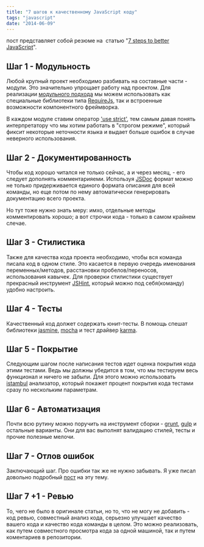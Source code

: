 ```yaml
---
title: "7 шагов к качественному JavaScript коду"
tags: "javascript"
date: "2014-06-09"
---
```


пост представляет собой резюме на  статью "[7 steps to better JavaScript](https://www.creativebloq.com/netmag/7-steps-better-javascript-51411781 "creativebloq.com")".

## Шаг 1 - Модульность

Любой крупный проект необходимо разбивать на составные части - модули. Это значительно упрощает работу над проектом. Для реализации [модульного подхода](https://addyosmani.com/resources/essentialjsdesignpatterns/book/#modulepatternjavascript) мы можем использовать как специальные библиотеки типа [RequireJs](https://requirejs.org/), так и встроенные возможности компонентного фреймворка.

В каждом модуле ставим оператор ['use strict'](https://developer.mozilla.org/en-US/docs/Web/JavaScript/Reference/Functions_and_function_scope/Strict_mode "developer.mozilla.org"), тем самым давая понять интерпретатору что мы хотим работать в "строгом режиме", который фиксит некоторые неточности языка и выдает больше ошибок в случае неверного использования.

## Шаг 2 - Документированность

Чтобы код хорошо читался не только сейчас, а и через месяц, - его следует дополнять комментарияеми. Используя [JSDoc](https://usejsdoc.org/ "usejsdoc.org") формат можно не только придерживается единого формата описания для всей команды, но еще потом по нему автоматически генерировать документацию всего проекта.

Но тут тоже нужно знать меру: имхо, отдельные методы комментировать хорошо; а вот строчки кода - только в самом крайнем слечае.

## Шаг 3 - Стилистика

Также для качества кода проекта необходимо, чтобы вся команда писала код в одном стиле. Это касается в первую очередь именования переменных/методов, расстановки пробелов/переносов, использования кавычек. Для проверки стилистики существует прекрасный инструмент [JSHint](https://www.jshint.com/ "jshint.com"), который можно под себя(команду) удобно настроить.

## Шаг 4 - Тесты

Качественный код должет содержать юнит-тесты. В помощь спешат библиотеки [jasmine](https://jasmine.github.io/), [mocha](https://visionmedia.github.io/mocha/) и тест драйвер [karma](https://karma-runner.github.io/0.12/index.html).

## Шаг 5 - Покрытие

Следующим шагом после написания тестов идет оценка покрытия кода этими тестами. Ведь мы должны убедится в том, что мы тестируем весь функционал и ничего не забыли. Для этого можно использовать [istambul](https://gotwarlost.github.io/istanbul/) анализатор, который покажет процент покрытия кода тестами сразу по нескольким параметрам.

## Шаг 6 - Автоматизация

Почти всю рутину можно поручить на инструмент сборки - [grunt](https://gruntjs.com/), [gulp](https://gulpjs.com/) и остальные варианты. Они для вас выполнят валидацию стилей, тесты и прочие полезные мелочи.

## Шаг 7 - Отлов ошибок

Заключающий шаг. Про ошибки так же не нужно забывать. Я уже писал довольно подробный [пост](https://stepansuvorov.com/blog/2013/04/%D0%B2%D1%81%D0%B5-%D0%B4%D0%BB%D1%8F-%D0%BE%D0%B1%D1%80%D0%B0%D0%B1%D0%BE%D1%82%D0%BA%D0%B8-javascript-error-%D0%B2-%D0%BF%D1%80%D0%BE%D0%B5%D0%BA%D1%82%D0%B5/ "Все для обработки JavaScript error в проекте") на эту тему.

## Шаг 7 +1 - Ревью

То, чего не было в оригинале статьи, но то, что не могу не добавить - код ревью, совместный анализ кода, серьезно улучшает качество вашего кода и качество кода команды в целом. Это можно реализовать, как путем совместного просмотра кода за одной машиной, так и путем коментариев в репозитории.
